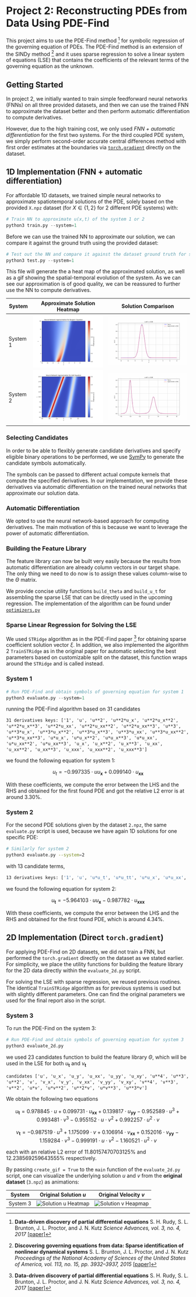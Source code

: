 # Project 2: Reconstructing PDEs from Data Using PDE-Find

This project aims to use the PDE-Find method [^1] for symbolic regression of the governing equation of PDEs. The PDE-Find method is an extension of the SINDy method [^2] and it uses sparse regression to solve a linear system of equations (LSE) that contains the coefficients of the relevant terms of the governing equation as the unknown.

## Getting Started

In project 2, we initially wanted to train simple feedforward neural networks (FNNs) on all three provided datasets, and then we can use the trained FNN to approximate the dataset better and then perform automatic differentiation to compute derivatives.

However, due to the high training cost, we only used *FNN + automatic differentiation* for the first two systems. For the third coupled PDE system, we simply perform second-order accurate central differences method with first order estimates at the boundaries via [`torch.gradient`](https://pytorch.org/docs/stable/generated/torch.gradient.html) directly on the dataset.

## 1D Implementation (FNN + automatic differentiation)

For affordable 1D datasets, we trained simple neural networks to approximate spatiotemporal solutions of the PDE, solely based on the provided `X.npz` dataset (for $X \in \{1,2\}$ for $2$ different PDE systems) with:

```python
# Train NN to approximate u(x,t) of the system 1 or 2
python3 train.py --system=1
```

Before we can use the trained NN to approximate our solution, we can compare it against the ground truth using the provided dataset:

```python
# Test out the NN and compare it against the dataset ground truth for system 1 or 2
python3 test.py --system=1
```

This file will generate the a heat map of the approximated solution, as well as a gif showing the spatial-temporal evolution of the system. As we can see our approximation is of good quality, we can be reassured to further use the NN to compute derivatives.


| System | Approximate Solution Heatmap | Solution Comparison |
| --- | --- | --- |
| System 1 | ![Approximate Solution Heatmap](results/system_1/approximate_sol_heatmap.png) | ![Solution Comparison](results/system_1/solution_comparison.gif) |
| System 2 | ![Approximate Solution Heatmap](results/system_2/approximate_sol_heatmap.png) | ![Solution Comparison](results/system_2/solution_comparison.gif) |

### Selecting Candidates

In order to be able to flexibly generate candidate derivatives and specify eligible binary operations to be performed, we use [SymPy](https://www.sympy.org/en/index.html) to generate the candidate symbols automatically.

The symbols can be passed to different actual compute kernels that compute the specified derivatives. In our implementation, we provide these derivatives via automatic differentiation on the trained neural networks that approximate our solution data.

### Automatic Differentiation

We opted to use the neural network-based approach for computing derivatives. The main motivation of this is because we want to leverage the power of automatic differentiation.

### Building the Feature Library

The feature library can now be built very easily because the results from automatic differentiation are already column vectors in our target shape. The only thing we need to do now is to assign these values column-wise to the $\Theta$ matrix.

We provide concise utility functions `build_theta` and `build_u_t` for assembling the sparse LSE that can be directly used in the upcoming regression. The implementation of the algorithm can be found under [`optimizers.py`](https://github.com/youwuyou/AISE/blob/main/project_2/optimizers.py)

### Sparse Linear Regression for Solving the LSE

We used `STRidge` algorithm as in the PDE-Find paper [^1] for obtaining sparse coefficient solution vector $\xi$. In addition, we also implemented the algorithm 2 `TrainSTRidge` as in the original paper for automatic selecting the best parameters based on customizable split on the dataset, this function wraps around the `STRidge` and is called instead.


### System 1

```python
# Run PDE-Find and obtain symbols of governing equation for system 1
python3 evaluate.py --system=1
```

running the PDE-Find algorithm based on 31 candidates

```
31 derivatives keys: ['1', 'u', 'u**2', 'u**2*u_x', 'u**2*u_x**2', 'u**2*u_x**3', 'u**2*u_xx', 'u**2*u_xx**2', 'u**2*u_xx**3', 'u**3', 'u**3*u_x', 'u**3*u_x**2', 'u**3*u_x**3', 'u**3*u_xx', 'u**3*u_xx**2', 'u**3*u_xx**3', 'u*u_x', 'u*u_x**2', 'u*u_x**3', 'u*u_xx', 'u*u_xx**2', 'u*u_xx**3', 'u_x', 'u_x**2', 'u_x**3', 'u_xx', 'u_xx**2', 'u_xx**3', 'u_xxx', 'u_xxx**2', 'u_xxx**3']
```

we found the following equation for system 1:

$$u_t = -0.997335 \cdot u u_\mathbf{x} + 0.099140 \cdot u_\mathbf{x x} $$

With these coefficients, we compute the error between the LHS and the RHS and obtained for the first found PDE and got the relative L2 error is at around 3.30%.


### System 2

For the second PDE solutions given by the dataset `2.npz`, the same `evaluate.py` script is used, because we have again 1D solutions for one specific PDE:

```bash
# Similarly for system 2
python3 evaluate.py --system=2
```
with 13 candidate terms,

```bash
13 derivatives keys: ['1', 'u', 'u*u_t', 'u*u_tt', 'u*u_x', 'u*u_xx', 'u*u_xxx', 'u_t*u_x', 'u_tt', 'u_tt*u_xx', 'u_x', 'u_xx', 'u_xxx']
```

we found the following equation for system 2:

$$
u_\mathbf{t} = -5.964103 \cdot u u_\mathbf{x} -0.987782 \cdot u_\mathbf{xxx}
$$

With these coefficients, we compute the error between the LHS and the RHS and obtained for the first found PDE, which is around 4.34%.

## 2D Implementation (Direct `torch.gradient`)

For applying PDE-Find on 2D datasets, we did not train a FNN, but performed the `torch.gradient` directly on the dataset as we stated earlier. For simplicity, we place the utility functions for building the feature library for the 2D data directly within the `evaluate_2d.py` script.

For solving the LSE with sparse regression, we reused previous routines. The identical `TrainSTRidge` algorithm as for previous systems is used but with slightly different parameters. One can find the original parameters we used for the final report also in the script.

### System 3

To run the PDE-Find on the system 3:

```python
# Run PDE-Find and obtain symbols of governing equation for system 3
python3 evaluate_2d.py
```

we used 23 candidates function to build the feature library $\Theta$, which will be used in the LSE for both $u_\mathbf{t}$ and $v_\mathbf{t}$

```
candidates ['u', 'u_x', 'u_y', 'u_xx', 'u_yy', 'u_xy', 'u**4', 'u**3', 'u**2', 'v', 'v_x', 'v_y', 'v_xx', 'v_yy', 'v_xy', 'v**4', 'v**3', 'v**2', 'u*v', 'u*v**2', 'u**2*v', 'u*v**3', 'u**3*v']
```

We obtain the following two equations

$$
u_\mathbf{t} = 0.978845 \cdot u + 0.099731 \cdot u_{\mathbf{xx}} + 0.139817 \cdot u_{\mathbf{yy}} - 0.952589 \cdot u^3 + 0.993481 \cdot v^3 - 0.955152 \cdot u \cdot v^2 + 0.992257 \cdot u^2 \cdot v
$$

$$
v_\mathbf{t} = -0.987519 \cdot u^3 + 1.175099 \cdot v + 0.106914 \cdot v_{\mathbf{xx}} + 0.152016 \cdot v_{\mathbf{yy}} - 1.159284 \cdot v^3 - 0.999191 \cdot u \cdot v^2 - 1.160521 \cdot u^2 \cdot v
$$

each with an relative L2 error of $11.80157470703125$% and $12.238569259643555$% respectively.


By passing `create_gif = True` to the `main` function of the `evaluate_2d.py` script, one can visualize the underlying solution $u$ and $v$ from the **original dataset** (`3.npz`) as animations:

| System | Original Solution $u$ | Original Velocity $v$ |
| --- | --- | --- |
| System 3 | ![Solution u Heatmap](results/system_3/original_data_u.gif) | ![Solution v Heapmap](results/system_3/original_data_v.gif) |



[^1]: **Data-driven discovery of partial differential equations**
    S. H. Rudy, S. L. Brunton, J. L. Proctor, and J. N. Kutz
    *Science Advances, vol. 3, no. 4, 2017*
    [[paper]](https://arxiv.org/abs/1609.06401)
 

[^2]: **Discovering governing equations from data: Sparse identification of nonlinear dynamical systems**
    S. L. Brunton, J. L. Proctor, and J. N. Kutz
    *Proceedings of the National Academy of Sciences of the United States of America, vol. 113, no. 15, pp. 3932–3937, 2015*
    [[paper]](https://arxiv.org/abs/1509.03580)